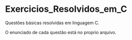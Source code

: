 # Exercicios_Resolvidos_em_C
Questões básicas resolvidas em linguagem C.

O enunciado de cada questão está no proprio arquivo.
